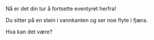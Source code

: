 ﻿Nå er det din tur å fortsette eventyret herfra!

Du sitter på en stein i vannkanten og ser noe flyte i fjæra.

Hva kan det være?